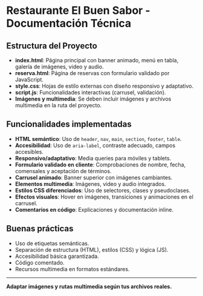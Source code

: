 # Restaurante El Buen Sabor - Documentación Técnica

## Estructura del Proyecto

- **index.html**: Página principal con banner animado, menú en tabla, galería de imágenes, video y audio.
- **reserva.html**: Página de reservas con formulario validado por JavaScript.
- **style.css**: Hojas de estilo externas con diseño responsivo y adaptativo.
- **script.js**: Funcionalidades interactivas (carrusel, validación).
- **Imágenes y multimedia**: Se deben incluir imágenes y archivos multimedia en la ruta del proyecto.

## Funcionalidades implementadas

- **HTML semántico**: Uso de `header`, `nav`, `main`, `section`, `footer`, `table`.
- **Accesibilidad**: Uso de `aria-label`, contraste adecuado, campos accesibles.
- **Responsivo/adaptativo**: Media queries para móviles y tablets.
- **Formulario validado en cliente**: Comprobaciones de nombre, fecha, comensales y aceptación de términos.
- **Carrusel animado**: Banner superior con imágenes cambiantes.
- **Elementos multimedia**: Imágenes, video y audio integrados.
- **Estilos CSS diferenciados**: Uso de selectores, clases y pseudoclases.
- **Efectos visuales**: Hover en imágenes, transiciones y animaciones en el carrusel.
- **Comentarios en código**: Explicaciones y documentación inline.

## Buenas prácticas

- Uso de etiquetas semánticas.
- Separación de estructura (HTML), estilos (CSS) y lógica (JS).
- Accesibilidad básica garantizada.
- Código comentado.
- Recursos multimedia en formatos estándares.

---

**Adaptar imágenes y rutas multimedia según tus archivos reales.**